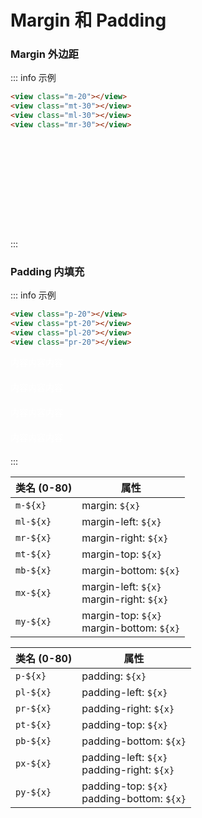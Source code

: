 # Margin 和 Padding

<style lang="scss" scoped>
.wrapper > div {
  width: 120px;
  min-height: 40px;
  color: #fff;
  background-color: var(--pa-color-primary);
}
</style>

### Margin 外边距

::: info 示例

```html
<view class="m-20"></view>
<view class="mt-30"></view>
<view class="ml-30"></view>
<view class="mr-30"></view>
```
<div class="wrapper flex">
  <div class="m-20"></div>
  <div class="mt-30"></div>
  <div class="ml-30"></div>
  <div class="mr-30"></div>
</div>
:::

### Padding 内填充

::: info 示例

```html
<view class="p-20"></view>
<view class="pt-20"></view>
<view class="pl-20"></view>
<view class="pr-20"></view>
```
<div class="wrapper flex flex-col gap-20">
  <div class="p-20">内容内容内容</div>
  <div class="pt-20">内容内容内容</div>
  <div class="pl-20">内容内容内容</div>
  <div class="pr-20">内容内容内容</div>
</div>
:::

| 类名 (0-80) | 属性                                          |
| ----------- | --------------------------------------------- |
| `m-${x}`    | margin: `${x}`                                |
| `ml-${x}`   | margin-left: `${x}`                           |
| `mr-${x}`   | margin-right: `${x}`                          |
| `mt-${x}`   | margin-top: `${x}`                            |
| `mb-${x}`   | margin-bottom: `${x}`                         |
| `mx-${x}`   | margin-left: `${x}`<br />margin-right: `${x}` |
| `my-${x}`   | margin-top: `${x}`<br />margin-bottom: `${x}` |

| 类名 (0-80) | 属性                                            |
| ----------- | ----------------------------------------------- |
| `p-${x}`    | padding: `${x}`                                 |
| `pl-${x}`   | padding-left: `${x}`                            |
| `pr-${x}`   | padding-right: `${x}`                           |
| `pt-${x}`   | padding-top: `${x}`                             |
| `pb-${x}`   | padding-bottom: `${x}`                          |
| `px-${x}`   | padding-left: `${x}`<br />padding-right: `${x}` |
| `py-${x}`   | padding-top: `${x}`<br />padding-bottom: `${x}` |